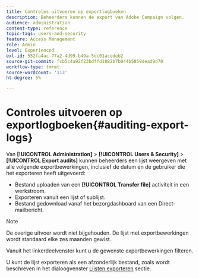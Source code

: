 ```yaml
---
title: Controles uitvoeren op exportlogboeken
description: Beheerders kunnen de export van Adobe Campaign volgen.
audience: administration
content-type: reference
topic-tags: users-and-security
feature: Access Management
role: Admin
level: Experienced
exl-id: 552fa4ac-77a2-4d99-b49a-5dc01acedeb2
source-git-commit: fcb5c4a92f23bdffd1082b7b044b5859dead9d70
workflow-type: tm+mt
source-wordcount: '113'
ht-degree: 5%

---
```


# Controles uitvoeren op exportlogboeken{#auditing-export-logs}

Van **[!UICONTROL Administration]** > **[!UICONTROL Users & Security]** > **[!UICONTROL Export audits]** kunnen beheerders een lijst weergeven met alle volgende exportbewerkingen, inclusief de datum en de gebruiker die het exporteren heeft uitgevoerd:

* Bestand uploaden van een **[!UICONTROL Transfer file]** activiteit in een werkstroom.
* Exporteren vanuit een lijst of sublijst.
* Bestand gedownload vanaf het bezorgdashboard van een Direct-mailbericht.

>[!NOTE]
>
>De overige uitvoer wordt niet bijgehouden. De lijst met exportbewerkingen wordt standaard elke zes maanden gewist.

Vanuit het linkerdeelvenster kunt u de gewenste exportbewerkingen filteren.

U kunt de lijst exporteren als een afzonderlijk bestand, zoals wordt beschreven in het dialoogvenster [Lijsten exporteren](../../automating/using/exporting-lists.md) sectie.
